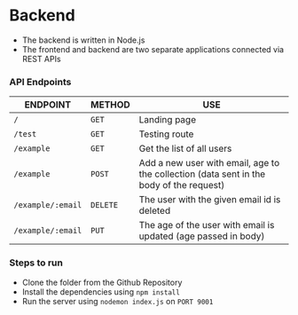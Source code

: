 # Backend
- The backend is written in Node.js
- The frontend and backend are two separate applications connected via REST APIs

### API Endpoints

|    ENDPOINT           |   METHOD   |  USE     |
| ------------          | ---------- | ----     |
|  `/`  | `GET` | Landing page |
| `/test` | `GET` | Testing route |
| `/example` | `GET` | Get the list of all users |
| `/example` | `POST` | Add a new user with email, age to the collection (data sent in the body of the request) |
| `/example/:email` | `DELETE` | The user with the given email id is deleted |
| `/example/:email` | `PUT` | The age of the user with email is updated (age passed in body) |

### Steps to run
- Clone the folder from the Github Repository
- Install the dependencies using `npm install`
- Run the server using `nodemon index.js` on `PORT 9001`
